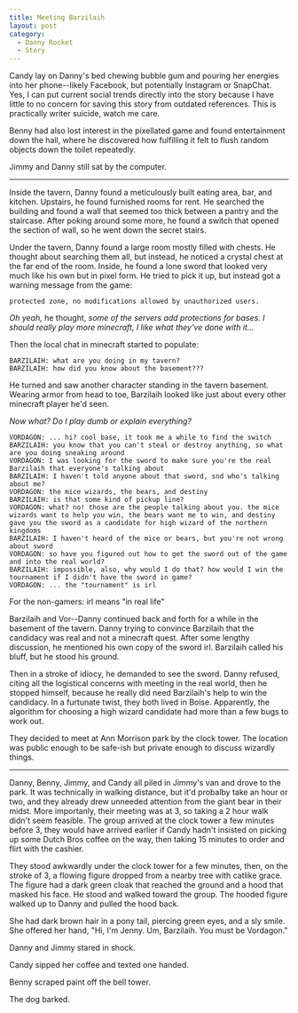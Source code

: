 ```yaml
---
title: Meeting Barzilaih
layout: post
category:
  - Danny Rocket
  - Story
---
```

Candy lay on Danny's bed chewing bubble gum and pouring her energies into her phone--likely Facebook, but potentially Instagram or SnapChat. Yes, I can put current social trends directly into the story because I have little to no concern for saving this story from outdated references. This is practically writer suicide, watch me care.

Benny had also lost interest in the pixellated game and found entertainment down the hall, where he discovered how fulfilling it felt to flush random objects down the toilet repeatedly.

Jimmy and Danny still sat by the computer.

* * *

Inside the tavern, Danny found a meticulously built eating area, bar, and kitchen. Upstairs, he found furnished rooms for rent. He searched the building and found a wall that seemed too thick between a pantry and the staircase. After poking around some more, he found a switch that opened the section of wall, so he went down the secret stairs.

Under the tavern, Danny found a large room mostly filled with chests. He thought about searching them all, but instead, he noticed a crystal chest at the far end of the room. Inside, he found a lone sword that looked very much like his own but in pixel form. He tried to pick it up, but instead got a warning message from the game:

    protected zone, no modifications allowed by unauthorized users.
    

_Oh yeah,_ he thought, _some of the servers add protections for bases. I should really play more minecraft, I like what they've done with it&#8230;_

Then the local chat in minecraft started to populate:

    BARZILAIH: what are you doing in my tavern?
    BARZILAIH: how did you know about the basement???
    

He turned and saw another character standing in the tavern basement. Wearing armor from head to toe, Barzilaih looked like just about every other minecraft player he'd seen.

_Now what? Do I play dumb or explain everything?_

    VORDAGON: ... hi? cool base, it took me a while to find the switch
    BARZILAIH: you know that you can't steal or destroy anything, so what are you doing sneaking around
    VORDAGON: I was looking for the sword to make sure you're the real Barzilaih that everyone's talking about
    BARZILAIH: I haven't told anyone about that sword, snd who's talking about me?
    VORDAGON: the mice wizards, the bears, and destiny
    BARZILAIH: is that some kind of pickup line?
    VORDAGON: what? no! those are the people talking about you. the mice wizards want to help you win, the bears want me to win, and destiny gave you the sword as a candidate for high wizard of the northern kingdoms
    BARZILAIH: I haven't heard of the mice or bears, but you're not wrong about sword
    VORDAGON: so have you figured out how to get the sword out of the game and into the real world?
    BARZILAIH: impossible, also, why would I do that? how would I win the tournament if I didn't have the sword in game?
    VORDAGON: ... the "tournament" is irl
    

For the non-gamers: irl means "in real life"

Barzilaih and Vor--Danny continued back and forth for a while in the basement of the tavern. Danny trying to convince Barzilaih that the candidacy was real and not a minecraft quest. After some lengthy discussion, he mentioned his own copy of the sword irl. Barzilaih called his bluff, but he stood his ground.

Then in a stroke of idiocy, he demanded to see the sword. Danny refused, citing all the logistical concerns with meeting in the real world, then he stopped himself, because he really did need Barzilaih's help to win the candidacy. In a furtunate twist, they both lived in Boise. Apparently, the algorithm for choosing a high wizard candidate had more than a few bugs to work out.

They decided to meet at Ann Morrison park by the clock tower. The location was public enough to be safe-ish but private enough to discuss wizardly things.

* * *

Danny, Benny, Jimmy, and Candy all piled in Jimmy's van and drove to the park. It was technically in walking distance, but it'd probalby take an hour or two, and they already drew unneeded attention from the giant bear in their midst. More importanly, their meeting was at 3, so taking a 2 hour walk didn't seem feasible. The group arrived at the clock tower a few minutes before 3, they would have arrived earlier if Candy hadn't insisted on picking up some Dutch Bros coffee on the way, then taking 15 minutes to order and flirt with the cashier.

They stood awkwardly under the clock tower for a few minutes, then, on the stroke of 3, a flowing figure dropped from a nearby tree with catlike grace. The figure had a dark green cloak that reached the ground and a hood that masked his face. He stood and walked toward the group. The hooded figure walked up to Danny and pulled the hood back.

She had dark brown hair in a pony tail, piercing green eyes, and a sly smile. She offered her hand, "Hi, I'm Jenny. Um, Barzilaih. You must be Vordagon."

Danny and Jimmy stared in shock.

Candy sipped her coffee and texted one handed.

Benny scraped paint off the bell tower.

The dog barked.